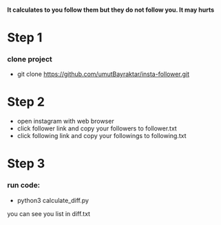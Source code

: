 #### It calculates to you follow them but they do not follow you. It may hurts


# Step 1 
### clone project
 - git clone https://github.com/umutBayraktar/insta-follower.git 

# Step 2

 - open instagram with web browser 
 - click follower link and copy your followers to follower.txt
 - click following link and copy your followings to following.txt
 
# Step 3
### run code:
- python3 calculate_diff.py

you can see you list in diff.txt